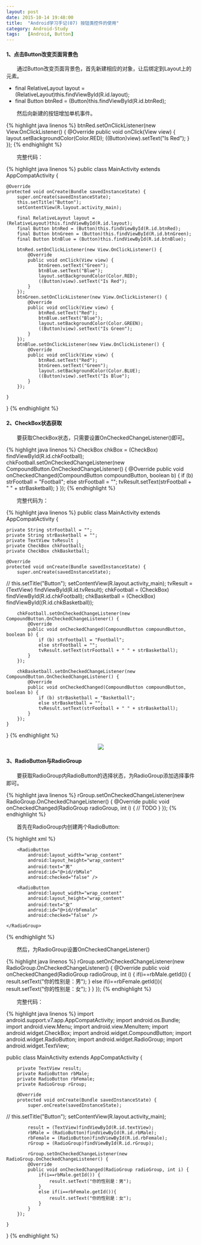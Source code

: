 ```yaml
---
layout: post
date: 2015-10-14 19:48:00
title:  "Android学习手记(07) 按钮类控件的使用"
category: Android-Study
tags:   [Android, Button]
---
```


#### **1、点击Button改变页面背景色**

　　通过Button改变页面背景色，首先新建相应的对象，让后绑定到Layout上的元素。

- final RelativeLayout layout = (RelativeLayout)this.findViewById(R.id.layout);
- final Button btnRed = (Button)this.findViewById(R.id.btnRed);

　　然后向新建的按钮增加单机事件。

{% highlight java linenos %}
        btnRed.setOnClickListener(new View.OnClickListener() {
            @Override
            public void onClick(View view) {
                layout.setBackgroundColor(Color.RED);
                ((Button)view).setText("Is Red");
            }
        });
{% endhighlight %}

　　完整代码： 

{% highlight java linenos %}
public class MainActivity extends AppCompatActivity {

    @Override
    protected void onCreate(Bundle savedInstanceState) {
        super.onCreate(savedInstanceState);
        this.setTitle("Button");
        setContentView(R.layout.activity_main);

        final RelativeLayout layout = (RelativeLayout)this.findViewById(R.id.layout);
        final Button btnRed = (Button)this.findViewById(R.id.btnRed);
        final Button btnGreen = (Button)this.findViewById(R.id.btnGreen);
        final Button btnBlue = (Button)this.findViewById(R.id.btnBlue);

        btnRed.setOnClickListener(new View.OnClickListener() {
            @Override
            public void onClick(View view) {
                btnGreen.setText("Green");
                btnBlue.setText("Blue");
                layout.setBackgroundColor(Color.RED);
                ((Button)view).setText("Is Red");
            }
        });
        btnGreen.setOnClickListener(new View.OnClickListener() {
            @Override
            public void onClick(View view) {
                btnRed.setText("Red");
                btnBlue.setText("Blue");
                layout.setBackgroundColor(Color.GREEN);
                ((Button)view).setText("Is Green");
            }
        });
        btnBlue.setOnClickListener(new View.OnClickListener() {
            @Override
            public void onClick(View view) {
                btnRed.setText("Red");
                btnGreen.setText("Green");
                layout.setBackgroundColor(Color.BLUE);
                ((Button)view).setText("Is Blue");
            }
        });

    }
}
{% endhighlight %}


#### **2、CheckBox状态获取**

　　要获取CheckBox状态，只需要设置OnCheckedChangeListener()即可。

{% highlight java linenos %}
        CheckBox chkBox = (CheckBox) findViewById(R.id.chkFootball);
        chkFootball.setOnCheckedChangeListener(new CompoundButton.OnCheckedChangeListener() {
            @Override
            public void onCheckedChanged(CompoundButton compoundButton, boolean b) {
                if (b) strFootball = "Football";
                else strFootball = "";
                tvResult.setText(strFootball + " " + strBasketball);
            }
        });
{% endhighlight %}

　　完整代码为：

{% highlight java linenos %}
public class MainActivity extends AppCompatActivity {

    private String strFootball = "";
    private String strBasketball = "";
    private TextView tvResult ;
    private CheckBox chkFootball;
    private CheckBox chkBasketball;

    @Override
    protected void onCreate(Bundle savedInstanceState) {
        super.onCreate(savedInstanceState);
//        this.setTitle("Button");
        setContentView(R.layout.activity_main);
        tvResult = (TextView) findViewById(R.id.tvResult);
        chkFootball = (CheckBox) findViewById(R.id.chkFootball);
        chkBasketball = (CheckBox) findViewById((R.id.chkBasketball));

        chkFootball.setOnCheckedChangeListener(new CompoundButton.OnCheckedChangeListener() {
            @Override
            public void onCheckedChanged(CompoundButton compoundButton, boolean b) {
                if (b) strFootball = "Football";
                else strFootball = "";
                tvResult.setText(strFootball + " " + strBasketball);
            }
        });

        chkBasketball.setOnCheckedChangeListener(new CompoundButton.OnCheckedChangeListener() {
            @Override
            public void onCheckedChanged(CompoundButton compoundButton, boolean b) {
                if (b) strBasketball = "Basketball";
                else strBasketball = "";
                tvResult.setText(strFootball + " " + strBasketball);
            }
        });
    }

}
{% endhighlight %}

<div style="text-align: center">
<img src="{{ site.url }}/images/201510/2015101401.png"/> 
</div>

#### **3、RadioButton与RadioGroup**

　　要获取RadioGroup内RadioButton的选择状态，为RadioGroup添加选择事件即可。

{% highlight java linenos %}
        rGroup.setOnCheckedChangeListener(new RadioGroup.OnCheckedChangeListener() {
            @Override
            public void onCheckedChanged(RadioGroup radioGroup, int i) {
                // TODO
            }
        });
{% endhighlight %}

　　首先在RadioGroup内创建两个RadioButton:

{% highlight xml %}
<RadioGroup
        android:layout_width="match_parent"
        android:layout_height="match_parent"
        android:layout_below="@+id/textView"
        android:layout_alignParentLeft="true"
        android:layout_alignParentStart="true"
        android:id="@+id/rGroup">

        <RadioButton
            android:layout_width="wrap_content"
            android:layout_height="wrap_content"
            android:text="男"
            android:id="@+id/rbMale"
            android:checked="false" />

        <RadioButton
            android:layout_width="wrap_content"
            android:layout_height="wrap_content"
            android:text="女"
            android:id="@+id/rbFemale"
            android:checked="false" />

    </RadioGroup>
{% endhighlight %}

　　然后，为RadioGroup设置OnCheckedChangeListener()

{% highlight java linenos %}
        rGroup.setOnCheckedChangeListener(new RadioGroup.OnCheckedChangeListener() {
            @Override
            public void onCheckedChanged(RadioGroup radioGroup, int i) {
                if(i==rbMale.getId()) {
                    result.setText("你的性别是：男");
                }
                else if(i==rbFemale.getId()){
                    result.setText("你的性别是：女");
                }
            }
        });
{% endhighlight %}

　　完整代码：

{% highlight java linenos %}
import android.support.v7.app.AppCompatActivity;
import android.os.Bundle;
import android.view.Menu;
import android.view.MenuItem;
import android.widget.CheckBox;
import android.widget.CompoundButton;
import android.widget.RadioButton;
import android.widget.RadioGroup;
import android.widget.TextView;

public class MainActivity extends AppCompatActivity {

        private TextView result;
        private RadioButton rbMale;
        private RadioButton rbFemale;
        private RadioGroup rGroup;

        @Override
        protected void onCreate(Bundle savedInstanceState) {
            super.onCreate(savedInstanceState);
//        this.setTitle("Button");
            setContentView(R.layout.activity_main);

            result = (TextView)findViewById(R.id.textView);
            rbMale = (RadioButton)findViewById(R.id.rbMale);
            rbFemale = (RadioButton)findViewById(R.id.rbFemale);
            rGroup = (RadioGroup)findViewById(R.id.rGroup);

            rGroup.setOnCheckedChangeListener(new RadioGroup.OnCheckedChangeListener() {
            @Override
            public void onCheckedChanged(RadioGroup radioGroup, int i) {
                if(i==rbMale.getId()) {
                    result.setText("你的性别是：男");
                }
                else if(i==rbFemale.getId()){
                    result.setText("你的性别是：女");
                }
            }
        });

    }

}
{% endhighlight %}


